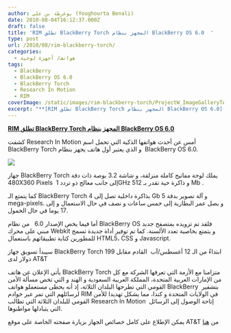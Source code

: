 ```yaml
---
author: يوغرطة بن علي (Youghourta Benali)
date: 2010-08-04T16:12:37.000Z
draft: false
title: 'RIM تطلق BlackBerry Torch المجهز بنظام BlackBerry OS 6.0  '
type: post
url: /2010/08/rim-blackberry-torch/
categories:
  - هواتف/ أجهزة لوحية
tags:
  - BlackBerry
  - BlackBerry OS 6.0
  - BlackBerry Torch
  - Research In Motion
  - RIM
coverImage: /static/images/rim-blackberry-torch/ProjectW_ImageGalleryTAB_LG_6_AA000KNH.jpg
excerpt: "**[RIM تطلق BlackBerry Torch المجهز بنظام BlackBerry OS 6.0](https://www.it-scoop.com/2010/08/rim-blackberry-torch)**\n\nكشفت Research In Motion أمس\_عن أحدث هواتفها الذكية التي تحمل اسم BlackBerry Torch و الذي يعتبر أول هاتف يجهز بنظام \_BlackBerry OS 6.0.\n\n\n\nجهاز BlackBerry Torch يملك لوحة مفاتيح كاملة منزلقة، و شاشة"
---
```

**[RIM تطلق BlackBerry Torch المجهز بنظام BlackBerry OS 6.0](https://www.it-scoop.com/2010/08/rim-blackberry-torch)**

كشفت Research In Motion أمس عن أحدث هواتفها الذكية التي تحمل اسم BlackBerry Torch و الذي يعتبر أول هاتف يجهز بنظام  BlackBerry OS 6.0.

![](/static/images/rim-blackberry-torch/ProjectW_ImageGalleryTAB_LG\_6\_AA000KNH.jpg)

جهاز BlackBerry Torch يملك لوحة مفاتيح كاملة منزلقة، و شاشة 3.2 بوصة ذات دقة 480X360 Pixels  إلى جانب معالج ذو تردد 1GHz و ذاكرة حية تقدر بـ 512 Mb .

كما يتمتع الـ BlackBerry Torch بذاكرة داخلية تصل إلى 4 Gb و آلة تصوير بدقة 5 mega-pixels. و يصل عمر البطارية إلى خمس ساعات و نصف في حال الاستعمال و إلى 17 يوما في حال الخمول.

أما فيما يخص الإصدار 6.0   من نظام BlackBerry OS فلقد تم تزويده بمتصفح جديد مبني على محرك Webkit و يتمتع بخاصية تعدد الألسنة. كما تم توفير أداة جديدة تسمح للمطورين كتابة تطبيقاتهم باستعمال HTML5، CSS و Javascript.

سيبدأ تسويق جهاز BlackBerry Torch ابتداءً من الـ 12 أغسطس/آب  القادم مقابل 199 دولار لدى AT\&T

يأتي الإعلان عن هاتف BlackBerry Torch متزامنا مع الأزمة التي تعرفها الشركة مع كل من الإمارات العربية المتحدة، المملكة العربية السعودية و الهند و التي تخص مسألة الأمن القومي التي تطرحها البلدان الثلاثة، إذ أنه يحظى مستعملو هواتف BlackBerry  بتشفير لرسائلهم التي تمر عبر خوادم RIM في الولايات المتحدة و كندا، مما يشكل تهديدا للأمن القومي للبلدان الثلاثة التي تطالب Research In Motion  إتاحة الوصول إلى الرسائل التي يتبادلها مواطنوها.

يمكن الإطلاع على كامل خصائص الجهاز بزيارة صفحته الخاصة على موقع AT\&T من [هنا](http://www.att.com/shop/wireless/devices/blackberry-torch.jsp?wtSlotClick=1-003R0S!CIHPM01V213DMAINDASANMCKS-1-1)
